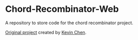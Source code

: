 # Chord-Recombinator-Web
A repository to store code for the chord recombinator project.

[Original project](https://github.com/Kchenforyou/Chord-Recominbinator) created by [Kevin Chen](https://github.com/Kchenforyou).
